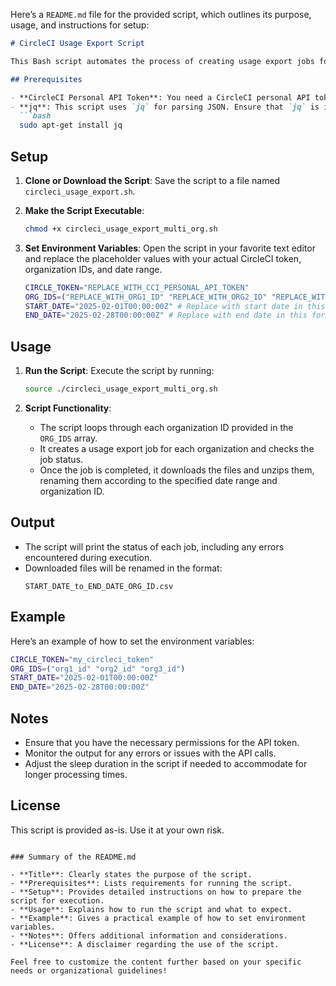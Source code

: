 Here’s a `README.md` file for the provided script, which outlines its purpose, usage, and instructions for setup:

```markdown
# CircleCI Usage Export Script

This Bash script automates the process of creating usage export jobs for multiple organizations in CircleCI. It retrieves usage data for specified organizations over a defined date range and downloads the resulting files.

## Prerequisites

- **CircleCI Personal API Token**: You need a CircleCI personal API token with the necessary permissions to access usage data.
- **jq**: This script uses `jq` for parsing JSON. Ensure that `jq` is installed on your system. You can install it using your package manager. For example, on Ubuntu, you can run:
  ```bash
  sudo apt-get install jq
  ```

## Setup

1. **Clone or Download the Script**: Save the script to a file named `circleci_usage_export.sh`.

2. **Make the Script Executable**:
   ```bash
   chmod +x circleci_usage_export_multi_org.sh
   ```

3. **Set Environment Variables**:
   Open the script in your favorite text editor and replace the placeholder values with your actual CircleCI token, organization IDs, and date range.

   ```bash
   CIRCLE_TOKEN="REPLACE_WITH_CCI_PERSONAL_API_TOKEN"
   ORG_IDS=("REPLACE_WITH_ORG1_ID" "REPLACE_WITH_ORG2_ID" "REPLACE_WITH_ORG3_ID") # Add a list of org IDs
   START_DATE="2025-02-01T00:00:00Z" # Replace with start date in this format
   END_DATE="2025-02-28T00:00:00Z" # Replace with end date in this format
   ```

## Usage

1. **Run the Script**:
   Execute the script by running:
   ```bash
   source ./circleci_usage_export_multi_org.sh
   ```

2. **Script Functionality**:
   - The script loops through each organization ID provided in the `ORG_IDS` array.
   - It creates a usage export job for each organization and checks the job status.
   - Once the job is completed, it downloads the files and unzips them, renaming them according to the specified date range and organization ID.

## Output

- The script will print the status of each job, including any errors encountered during execution.
- Downloaded files will be renamed in the format:
  ```
  START_DATE_to_END_DATE_ORG_ID.csv
  ```

## Example

Here’s an example of how to set the environment variables:

```bash
CIRCLE_TOKEN="my_circleci_token"
ORG_IDS=("org1_id" "org2_id" "org3_id")
START_DATE="2025-02-01T00:00:00Z"
END_DATE="2025-02-28T00:00:00Z"
```

## Notes

- Ensure that you have the necessary permissions for the API token.
- Monitor the output for any errors or issues with the API calls.
- Adjust the sleep duration in the script if needed to accommodate for longer processing times.

## License

This script is provided as-is. Use it at your own risk.
```

### Summary of the README.md

- **Title**: Clearly states the purpose of the script.
- **Prerequisites**: Lists requirements for running the script.
- **Setup**: Provides detailed instructions on how to prepare the script for execution.
- **Usage**: Explains how to run the script and what to expect.
- **Example**: Gives a practical example of how to set environment variables.
- **Notes**: Offers additional information and considerations.
- **License**: A disclaimer regarding the use of the script.

Feel free to customize the content further based on your specific needs or organizational guidelines!
